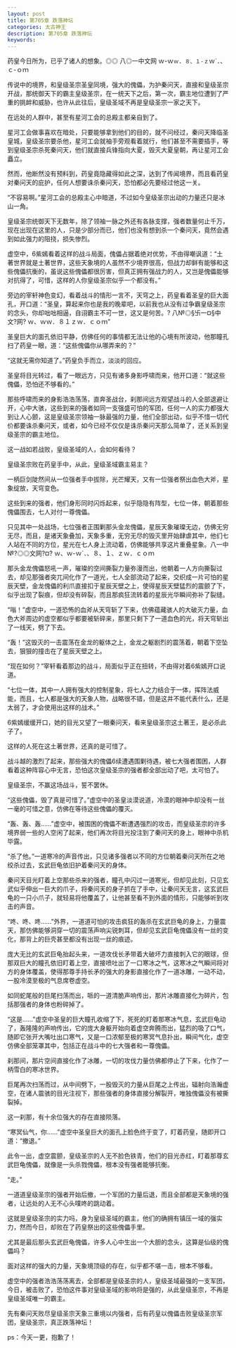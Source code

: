 ```yaml
---
layout: post
title: 第705章 跌落神坛
categories: 太古神王
description: 第705章 跌落神坛
keywords:
---
```


药皇今日所为，已乎了诸人的想象。◎◎ 八◎一中文网  ｗ-ｗ`ｗ`．`８、１-ｚ`ｗ`．、ｃ-ｏｍ

传说中的境界，和皇级圣宗圣皇同境，强大的傀儡，为护秦问天，直接和皇级圣宗开战，那统御天下的霸主皇级圣宗，在一统天下之后，第一次，霸主地位遭到了严重的挑衅和威胁，也许从此往后，皇级圣域不再是皇级圣宗一家之天下。

在远处的人群中，甚至有星河工会的总殿主都亲自到了。

星河工会做事喜欢在暗处，只要能够拿到他们的目的，就不问经过，秦问天降临圣皇城，皇级圣宗要杀他，星河工会就袖手旁观看着就行，他们甚至不需要插手，等到皇级圣宗杀死秦问天，他们就直接兵锋指向大夏，毁灭大夏皇朝，再让星河工会矗立。

然而，他断然没有预料到，药皇竟隐藏得如此之深，达到了传闻境界，而且看药皇对秦问天的庇护，任何人想要诛杀秦问天，恐怕都必先要经过他这一关。

“不容易啊。”星河工会的总殿主心中暗道，不过如今皇级圣宗出动的力量还只是冰山一角。

皇级圣宗统御天下无数年，除了领袖一脉之外还有各脉支撑，强者数量何止千万，现在出现在这里的人，只是少部分而已，他们也没有想到杀一个秦问天，竟然会遇到如此强力的阻挠，损失惨烈。

虚空中，6紫嫣看着这样的战斗局面，傀儡占据着绝对优势，不由得嘲讽道：“土著世界就是土著世界，这些天象境的人虽然不少境界很高，但战力却鲜有能够和这些傀儡抗衡的，虽说这些傀儡都很厉害，但真正拥有强战力的人，又岂是傀儡能够对抗得了，可惜，这样的人你皇级圣宗似乎一个都没有。”

旁边的宰轩神色变幻，看着战斗的情形一言不，天穹之上，药皇看着圣皇的巨大面孔，开口道：“圣皇，算起来你也是我的晚辈吧，以前我也从没有过争霸皇级圣宗的念头，你却咄咄相逼，自诩霸主不可一世，这又是何苦。?  八№◎§卐一¤§中文?网?  ｗ、ｗｗ．８１ｚｗ．ｃｏｍ”

圣皇巨大的面孔依旧平静，仿佛任何的事情都无法让他的心境有所波动，他那瞳孔扫了药皇一眼，道：“这些傀儡你从哪弄来的？”

“这就无需你知道了。”药皇负手而立，淡淡的回应。

圣皇将目光转过，看了一眼远方，只见有诸多身影呼啸而来，他开口道：“就这些傀儡，恐怕还不够看的。”

那些呼啸而来的身影浩浩荡荡，直奔圣战台，刹那间远方观望战斗的人全部退避让开，心中大骇，这些到来的强者如同一支强盛可怕的军团，任何一人的实力都强大到让人心颤，这是皇级圣宗领袖一脉最强的力量，他们全部出动，似乎不惜一切代价都要诛杀秦问天，或者，如今已经不仅仅是诛杀秦问天那么简单了，还关系到皇级圣宗的霸主地位。

这一战如若战败，皇级圣域的人，会如何看待？

皇级圣宗败在药皇手中，从此，皇级圣域霸主易主？

一柄巨剑陡然间从一位强者手中拔除，光芒耀天，又有一位强者祭出血色大斧，星象绽放，天穹变色。

这些到来的强者，他们身形同时闪烁起来，似乎隐隐有阵型，七位一体，朝着那些傀儡围去，七人对付一尊傀儡。

只见其中一处战场，七位强者正围剿那头金龙傀儡，星辰天象璀璨无边，仿佛无穷无尽，而且，是诸天象叠加，天象多重，无穷无尽的毁灭里开始肆虐其中，他们七人站在不同的方位，星光在七人身上流动着，仿佛能够共享这片重叠星象。八一中№?◎◎文网?¤?  ｗ、ｗ-ｗ`．、８、１、ｚｗ．ｃｏｍ

那头金龙傀儡怒吼一声，璀璨的空间撕裂力量弥漫而出，他朝着一人方向撕裂过去，却见那强者突兀间化作了一道光，七人全部流动了起来，交织成一片可怕的星辰天壁，金龙傀儡的利爪直接扣于星辰天壁之上，使得星辰天壁猛烈的震颤了下，似乎出现了裂痕，但却没有碎裂，而且那疯狂流转着的星辰光华瞬间弥补了裂缝。

“嗡！”虚空中，一道恐怖的血斧从天穹斩了下来，仿佛蕴藏骇人的大破灭力量，血色大斧周边的虚空都似乎都要被斩碎来，那里只剩下了一道血色的光，将天穹斩出了一线天，劈了下去。

“轰！”这毁灭的一击震荡在金龙的躯体之上，金龙之躯剧烈的震荡着，朝着下空坠去，狠狠的撞击在了星辰天壁之上。

“现在如何？”宰轩看着那边的战斗，局面似乎正在扭转，不由得对着6紫嫣开口说道。

“七位一体，其中一人拥有强大的控制星象，将七人之力结合于一体，挥阵法威能，而且，七人都是强大的天象人物，战略很不错，但是这并不能代表什么，还是太弱了，才会使用出这样的战术。”

6紫嫣缓缓开口，她的目光又望了一眼秦问天，看来皇级圣宗这土著王，是必杀此子了。

这样的人死在这土著世界，还真的是可惜了。

战斗越的激烈了起来，那些强大的傀儡6续遭遇围剿待遇，被七大强者围困，人群看着这种阵容心中无言，恐怕这次皇级圣宗的强者都全部出动了吧，太可怕了。

皇级圣宗，不赢这场战斗，誓不罢休。

“这些傀儡，毁了真是可惜了。”虚空中的圣皇淡漠说道，冷漠的眼神中却没有一丝一毫的可惜之意，仿佛在等待这些傀儡的覆灭。

“轰、轰、轰……”虚空中，被围困的傀儡不断遭遇强烈的攻击，而皇级圣宗的许多境界弱一些的人空闲了起来，他们再次将目光投注到了秦问天的身上，眼神中杀机毕露。

“杀了他。”一道寒冷的声音传出，只见诸多强者以不同的方位朝着秦问天所在之地绞杀过去，玄武巨龟依旧护着秦问天的身体。

秦问天目光盯着上空那些杀来的强者，瞳孔中闪过一道寒光，但却见此刻，只见玄武似乎伸出一巨大的爪子，将秦问天的身子抓在了手中，让秦问天无言，这玄武巨龟的一只小爪子，就轻易将他覆盖了，让他甚至看不到外面的情形，只能够听到攻击的声音。

“咚、咚、咚……”外界，一道道可怕的攻击疯狂的轰杀在玄武巨龟的身上，力量震天，那仿佛能够洞穿一切的震荡声响尖锐刺耳，但却见玄武巨龟傀儡没有一丝的变化，那背上的巨壳甚至都没有出现一丝的痕迹。

庞大无比的玄武巨龟抬起头来，一道攻伐长矛带着大破坏力直接刺入它的眼球，但那双巨大的瞳孔依旧盯着上空，直接喷吐出了一口寒冰之气，这寒冰之气瞬间将对方的身体覆盖，使得那尊手持长矛的强大的身影直接化作了一道冰雕，一动不动，一股冷漠至极的气息席卷虚空。

如同蛇尾般的巨尾扫荡而出，哌的一道清脆声响传出，那片冰雕直接化为碎片，包括那强者的身体也粉碎掉了。

“这是……”虚空中圣皇的巨大瞳孔收缩了下，死死的盯着那寒冰气息，玄武巨龟动了，轰隆隆的声响传出，它的庞大身躯开始向着虚空奔腾而出，猛烈的吸了口气，随即它张开大嘴吐出口寒气，又是一口浓郁至极的寒冥气息扑出，瞬间气化，虚空仿佛全部笼罩其中，包括正在战斗中的七大强者和一尊傀儡。

刹那间，那片空间直接化作了冰雕，一切的攻伐力量仿佛都停止了下来，化作了一柄雪白的寒冰世界。

巨尾再次扫荡而过，从中间劈下，一股毁灭的力量从巨尾之上传出，辐射向浩瀚虚空，在诸人震骇的目光注视下，那些强者的身体直接分解裂开，唯独傀儡没有被撕裂掉。

这一刹那，有十余位强大的存在直接陨落。

“寒冥仙气，你……”虚空中圣皇巨大的面孔上脸色终于变了，盯着药皇，随即开口道：“撤退。”

此令一出，虚空震颤，皇级圣宗的人无不脸色铁青，他们的目光赤红，盯着那尊玄武巨龟傀儡，就像是一头杀戮傀儡，根本没有强者能够抗衡。

“走。”

一道道皇级圣宗的强者开始后撤，一个军团的力量后退，而且全部都是天象境的强者，让远处的人无不心头噗咚的跳动着。

这就是皇级圣宗的实力吗，身为皇级圣域的霸主，他们的确拥有镇压一域的强实力，然而今日，却败在了药皇祭出的这些傀儡手里。

尤其是最后那头玄武巨龟傀儡，许多人心中生出一个大胆的念头，这算是仙级的傀儡吗？

面对这样的强大的力量，天象境顶级的存在，似乎都不堪一击，根本不够看。

虚空中的强者浩浩荡荡离去，全部都是皇级圣宗的人，皇级圣域最强的一支军团，今日，被击败了，恐怕这件事对皇级圣域的影响将是强的，从此皇级圣宗，不再是皇级圣域唯一的霸主。

先有秦问天败尽皇级圣宗天象三重境以内强者，后有药皇以傀儡击败皇级圣宗军团，皇级圣宗，真正跌落神坛！

ps：今天一更，抱歉了！
